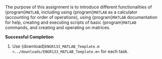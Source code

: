 The purpose of this assignment is to introduce different functionalities of {program}`MATLAB`, including using {program}`MATLAB` as a calculator (accounting for order of operations), using {program}`MATLAB` documentation for help, creating and executing 
scripts of basic {program}`MATLAB` commands, and creating and operating on matrices. 

**Successful Completion**

1. Use {download}`ENGR133_MATLAB_Template.m
<../downloads/ENGR133_MATLAB_Template.m>` for each task.